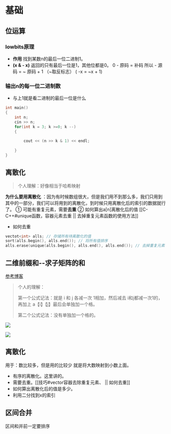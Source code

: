 # 基础
## 位运算
### lowbits原理
- **作用** 找到某数n的最后一位二进制1。
- **(x  & - x)** 返回的只有最后一位是1，其他位都是0。 
0 - 原码 = 补码
所以  - 源码 = ~ 原码 + 1   （~取反标志）
( -x = ~x + 1)

### 输出n的每一位二进制数
- 与上1就是看二进制的最后一位是什么
```c++
int main()
{
	int n;
	cin >> n;
	for(int k = 3; k >=0; k --)
	{
		
		cout << (n >> k & 1) << endl;
		
	}
}
```

## 离散化
> 个人理解：好像相当于哈希映射  

**为什么要用离散化** ：因为有时候数组很大，但是我们用不到那么多，我们只用到其中的一部分，我们可以将用到的离散化，到时候只用离散化后的索引的数据就行了。
① 可能有重复元素，需要**去重**
② 如何算出a[n]离散化后的值
[[C-C++#unique函数，容器元素去重 || 去掉重复元素函数的使用方法]]
- 如何去重
```c++
vectot<int> alls; // 存储所有待离散化的值
sort(alls.begin(), alls.end()); // 将所有值排序
alls.erase(unique(alls.begin(), alls.end(), alls.end()); // 去掉重复元素
```
## 二维前缀和--求子矩阵的和

[参考博客](https://www.acwing.com/solution/content/3797/)

>个人的理解：
>
>第一个公式记法：就是 i 和 j 各减一次 1相加，然后减去 i和j都减一次1的，再加上 a【i】【j】最后会单独加一个格。
>
>第二个公式记法：没有单独加一个格的。

![](https://tuceng-1312762148.cos.ap-nanjing.myqcloud.com/Obsidian/%E5%AD%90%E7%9F%A9%E9%98%B5%E7%9A%84%E5%92%8C.png)

![](https://tuceng-1312762148.cos.ap-nanjing.myqcloud.com/Obsidian/%E4%BA%8C%E7%BB%B4%E5%89%8D%E7%BC%80%E5%92%8C2.png)


## 离散化
用于：数比较多，但是用的比较少
就是将大数映射到小数上面。
- 有序的离散化。这里讲的。
- 需要去重。[[技巧#vector容器去除重复元素、 || 如何去重]]
- 如何算出离散化后的值是多少。
- 利用二分找到x的索引

## 区间合并
区间和并前一定要排序